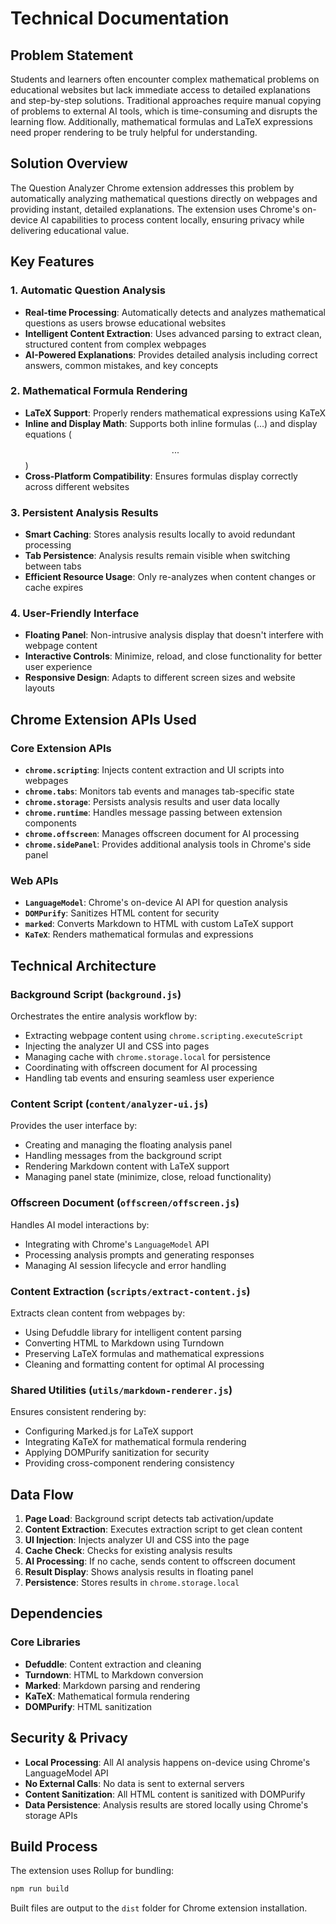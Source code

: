 # Technical Documentation

## Problem Statement

Students and learners often encounter complex mathematical problems on educational websites but lack immediate access to detailed explanations and step-by-step solutions. Traditional approaches require manual copying of problems to external AI tools, which is time-consuming and disrupts the learning flow. Additionally, mathematical formulas and LaTeX expressions need proper rendering to be truly helpful for understanding.

## Solution Overview

The Question Analyzer Chrome extension addresses this problem by automatically analyzing mathematical questions directly on webpages and providing instant, detailed explanations. The extension uses Chrome's on-device AI capabilities to process content locally, ensuring privacy while delivering educational value.

## Key Features

### 1. Automatic Question Analysis
- **Real-time Processing**: Automatically detects and analyzes mathematical questions as users browse educational websites
- **Intelligent Content Extraction**: Uses advanced parsing to extract clean, structured content from complex webpages
- **AI-Powered Explanations**: Provides detailed analysis including correct answers, common mistakes, and key concepts

### 2. Mathematical Formula Rendering
- **LaTeX Support**: Properly renders mathematical expressions using KaTeX
- **Inline and Display Math**: Supports both inline formulas ($...$) and display equations ($$...$$)
- **Cross-Platform Compatibility**: Ensures formulas display correctly across different websites

### 3. Persistent Analysis Results
- **Smart Caching**: Stores analysis results locally to avoid redundant processing
- **Tab Persistence**: Analysis results remain visible when switching between tabs
- **Efficient Resource Usage**: Only re-analyzes when content changes or cache expires

### 4. User-Friendly Interface
- **Floating Panel**: Non-intrusive analysis display that doesn't interfere with webpage content
- **Interactive Controls**: Minimize, reload, and close functionality for better user experience
- **Responsive Design**: Adapts to different screen sizes and website layouts

## Chrome Extension APIs Used

### Core Extension APIs
- **`chrome.scripting`**: Injects content extraction and UI scripts into webpages
- **`chrome.tabs`**: Monitors tab events and manages tab-specific state
- **`chrome.storage`**: Persists analysis results and user data locally
- **`chrome.runtime`**: Handles message passing between extension components
- **`chrome.offscreen`**: Manages offscreen document for AI processing
- **`chrome.sidePanel`**: Provides additional analysis tools in Chrome's side panel

### Web APIs
- **`LanguageModel`**: Chrome's on-device AI API for question analysis
- **`DOMPurify`**: Sanitizes HTML content for security
- **`marked`**: Converts Markdown to HTML with custom LaTeX support
- **`KaTeX`**: Renders mathematical formulas and expressions

## Technical Architecture

### Background Script (`background.js`)
Orchestrates the entire analysis workflow by:
- Extracting webpage content using `chrome.scripting.executeScript`
- Injecting the analyzer UI and CSS into pages
- Managing cache with `chrome.storage.local` for persistence
- Coordinating with offscreen document for AI processing
- Handling tab events and ensuring seamless user experience

### Content Script (`content/analyzer-ui.js`)
Provides the user interface by:
- Creating and managing the floating analysis panel
- Handling messages from the background script
- Rendering Markdown content with LaTeX support
- Managing panel state (minimize, close, reload functionality)

### Offscreen Document (`offscreen/offscreen.js`)
Handles AI model interactions by:
- Integrating with Chrome's `LanguageModel` API
- Processing analysis prompts and generating responses
- Managing AI session lifecycle and error handling

### Content Extraction (`scripts/extract-content.js`)
Extracts clean content from webpages by:
- Using Defuddle library for intelligent content parsing
- Converting HTML to Markdown using Turndown
- Preserving LaTeX formulas and mathematical expressions
- Cleaning and formatting content for optimal AI processing

### Shared Utilities (`utils/markdown-renderer.js`)
Ensures consistent rendering by:
- Configuring Marked.js for LaTeX support
- Integrating KaTeX for mathematical formula rendering
- Applying DOMPurify sanitization for security
- Providing cross-component rendering consistency

## Data Flow

1. **Page Load**: Background script detects tab activation/update
2. **Content Extraction**: Executes extraction script to get clean content
3. **UI Injection**: Injects analyzer UI and CSS into the page
4. **Cache Check**: Checks for existing analysis results
5. **AI Processing**: If no cache, sends content to offscreen document
6. **Result Display**: Shows analysis results in floating panel
7. **Persistence**: Stores results in `chrome.storage.local`

## Dependencies

### Core Libraries
- **Defuddle**: Content extraction and cleaning
- **Turndown**: HTML to Markdown conversion
- **Marked**: Markdown parsing and rendering
- **KaTeX**: Mathematical formula rendering
- **DOMPurify**: HTML sanitization

## Security & Privacy

- **Local Processing**: All AI analysis happens on-device using Chrome's LanguageModel API
- **No External Calls**: No data is sent to external servers
- **Content Sanitization**: All HTML content is sanitized with DOMPurify
- **Data Persistence**: Analysis results are stored locally using Chrome's storage APIs

## Build Process

The extension uses Rollup for bundling:

```bash
npm run build
```

Built files are output to the `dist` folder for Chrome extension installation.
